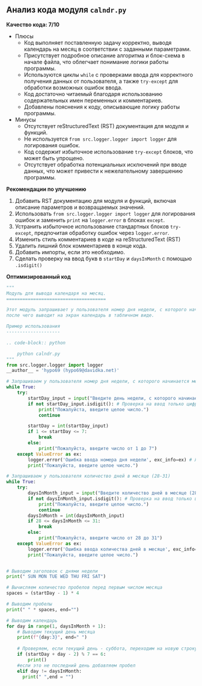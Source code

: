 ## Анализ кода модуля `calndr.py`

**Качество кода: 7/10**
-  Плюсы
    - Код выполняет поставленную задачу корректно, выводя календарь на месяц в соответствии с заданными параметрами.
    - Присутствует подробное описание алгоритма и блок-схема в начале файла, что облегчает понимание логики работы программы.
    - Используются циклы `while` с проверками ввода для корректного получения данных от пользователя, а также `try-except` для обработки возможных ошибок ввода.
    - Код достаточно читаемый благодаря использованию содержательных имен переменных и комментариев.
    - Добавлены пояснения к коду, описывающие логику работы программы.
-  Минусы
    - Отсутствует reStructuredText (RST) документация для модуля и функций.
    - Не используется `from src.logger.logger import logger` для логирования ошибок.
    - Код содержит избыточное использование `try-except` блоков, что может быть упрощено.
    - Отсутствует обработка потенциальных исключений при вводе данных, что может привести к нежелательному завершению программы.

**Рекомендации по улучшению**
1.  Добавить RST документацию для модуля и функций, включая описание параметров и возвращаемых значений.
2.  Использовать `from src.logger.logger import logger` для логирования ошибок и заменить `print` на `logger.error` в блоках `except`.
3.  Устранить избыточное использование стандартных блоков `try-except`, предпочитая обработку ошибок через `logger.error`.
4.  Изменить стиль комментариев в коде на reStructuredText (RST)
5.  Удалить лишний блок комментариев в конце кода.
6.  Добавить импорты, если это необходимо.
7.   Сделать проверку на ввод букв в `startDay` и `daysInMonth` с помощью `.isdigit()`

**Оптимизированный код**
```python
"""
Модуль для вывода календаря на месяц.
=====================================

Этот модуль запрашивает у пользователя номер дня недели, с которого начинается месяц, и количество дней в месяце,
после чего выводит на экран календарь в табличном виде.

Пример использования
--------------------

.. code-block:: python

    python calndr.py
"""
from src.logger.logger import logger
__author__ = 'hypo69 (hypo69@davidka.net)'

# Запрашиваем у пользователя номер дня недели, с которого начинается месяц (1 - воскресенье, 7 - суббота)
while True:
    try:
        startDay_input = input("Введите день недели, с которого начинается месяц (1-воскресенье, 7-суббота): ")
        if not startDay_input.isdigit(): # Проверка на ввод только цифр
            print("Пожалуйста, введите целое число.")
            continue

        startDay = int(startDay_input)
        if 1 <= startDay <= 7:
            break
        else:
            print("Пожалуйста, введите число от 1 до 7")
    except ValueError as ex:
        logger.error('Ошибка ввода номера дня недели', exc_info=ex) # Логирование ошибки ввода
        print("Пожалуйста, введите целое число.")

# Запрашиваем у пользователя количество дней в месяце (28-31)
while True:
    try:
        daysInMonth_input = input("Введите количество дней в месяце (28-31): ")
        if not daysInMonth_input.isdigit(): # Проверка на ввод только цифр
            print("Пожалуйста, введите целое число.")
            continue
        daysInMonth = int(daysInMonth_input)
        if 28 <= daysInMonth <= 31:
            break
        else:
            print("Пожалуйста, введите число от 28 до 31")
    except ValueError as ex:
        logger.error('Ошибка ввода количества дней в месяце', exc_info=ex) # Логирование ошибки ввода
        print("Пожалуйста, введите целое число.")


# Выводим заголовок с днями недели
print(" SUN MON TUE WED THU FRI SAT")

# Вычисляем количество пробелов перед первым числом месяца
spaces = (startDay - 1) * 4

# Выводим пробелы
print(" " * spaces, end="")

# Выводим календарь
for day in range(1, daysInMonth + 1):
    # Выводим текущий день месяца
    print(f"{day:3}", end=" ")
    
    # Проверяем, если текущий день - суббота, переходим на новую строку
    if (startDay + day - 2) % 7 == 6:
        print()
    #если это не последний день добавляем пробел
    elif day != daysInMonth: 
      print(" ",end = "")